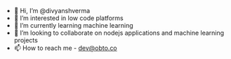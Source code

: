 - 👋 Hi, I’m @divyanshverma
- 👀 I’m interested in low code platforms
- 🌱 I’m currently learning machine learning
- 💞️ I’m looking to collaborate on nodejs applications and machine learning projects
- 📫 How to reach me - dev@obto.co

<!---
divyanshverma/divyanshverma is a ✨ special ✨ repository because its `README.md` (this file) appears on your GitHub profile.
You can click the Preview link to take a look at your changes.
--->
